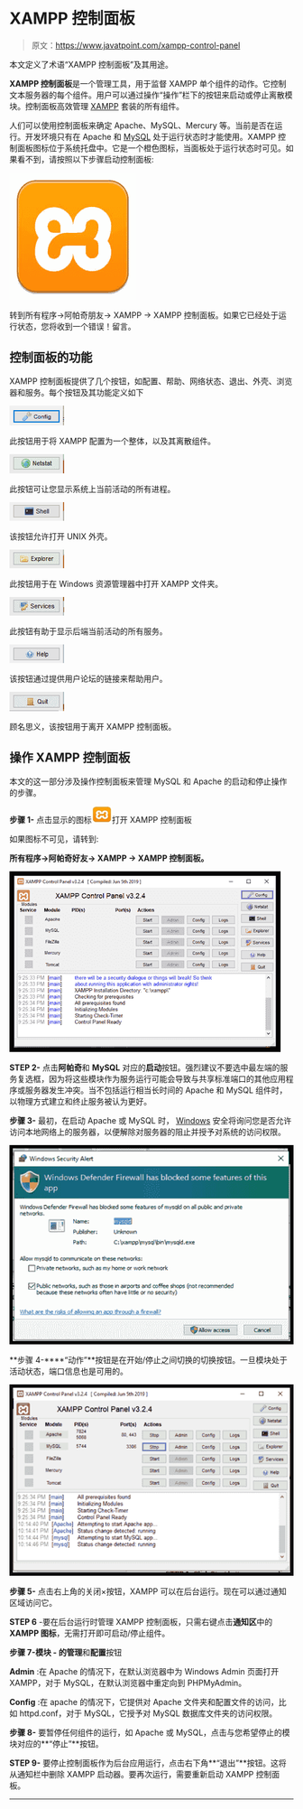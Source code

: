 # XAMPP 控制面板

> 原文：<https://www.javatpoint.com/xampp-control-panel>

本文定义了术语“XAMPP 控制面板”及其用途。

**XAMPP 控制面板**是一个管理工具，用于监督 XAMPP 单个组件的动作。它控制文本服务器的每个组件。用户可以通过操作“操作”栏下的按钮来启动或停止离散模块。控制面板高效管理 [XAMPP](https://www.javatpoint.com/xampp) 套装的所有组件。

人们可以使用控制面板来确定 Apache、MySQL、Mercury 等。当前是否在运行。开发环境只有在 Apache 和 [MySQL](https://www.javatpoint.com/mysql-tutorial) 处于运行状态时才能使用。XAMPP 控制面板图标位于系统托盘中。它是一个橙色图标，当面板处于运行状态时可见。如果看不到，请按照以下步骤启动控制面板:

![XAMPP CONTROL PANEL](img/374809ec3839acb52838f7f28ba978fb.png)

转到所有程序→阿帕奇朋友→ XAMPP → XAMPP 控制面板。如果它已经处于运行状态，您将收到一个错误！留言。

## 控制面板的功能

XAMPP 控制面板提供了几个按钮，如配置、帮助、网络状态、退出、外壳、浏览器和服务。每个按钮及其功能定义如下

![XAMPP CONTROL PANEL](img/453d68c2af7ed50cff7a7613c7b7c816.png)

此按钮用于将 XAMPP 配置为一个整体，以及其离散组件。

![XAMPP CONTROL PANEL](img/e450619fe177bb256939fe1e1549e07c.png)

此按钮可让您显示系统上当前活动的所有进程。

![XAMPP CONTROL PANEL](img/097d737aa67fdf1f213879dfad4ea977.png)

该按钮允许打开 UNIX 外壳。

![XAMPP CONTROL PANEL](img/c629dacfc403e725da0cdb872d3378ee.png)

此按钮用于在 Windows 资源管理器中打开 XAMPP 文件夹。

![XAMPP CONTROL PANEL](img/6695f6f8c6e70c2638330df5054978d9.png)

此按钮有助于显示后端当前活动的所有服务。

![XAMPP CONTROL PANEL](img/091543605bfd4e854761f9b32b4cf806.png)

该按钮通过提供用户论坛的链接来帮助用户。

![XAMPP CONTROL PANEL](img/c2accce0d53aa0ba5740a59584515589.png)

顾名思义，该按钮用于离开 XAMPP 控制面板。

## 操作 XAMPP 控制面板

本文的这一部分涉及操作控制面板来管理 MySQL 和 Apache 的启动和停止操作的步骤。

**步骤 1-** 点击显示的图标![XAMPP CONTROL PANEL](img/e10c3ac63f109d34a5bb8cf39124dd47.png)打开 XAMPP 控制面板

如果图标不可见，请转到:

**所有程序→阿帕奇好友→ XAMPP → XAMPP 控制面板。**

![XAMPP CONTROL PANEL](img/aa542a39e734e0e9e43dce9841395ffc.png)

**STEP 2-** 点击**阿帕奇**和 **MySQL** 对应的**启动**按钮。强烈建议不要选中最左端的服务复选框，因为将这些模块作为服务运行可能会导致与共享标准端口的其他应用程序或服务器发生冲突。当不包括运行相当长时间的 Apache 和 MySQL 组件时，以物理方式建立和终止服务被认为更好。

**步骤 3-** 最初，在启动 Apache 或 MySQL 时， [Windows](https://www.javatpoint.com/windows) 安全将询问您是否允许访问本地网络上的服务器，以便解除对服务器的阻止并授予对系统的访问权限。

![XAMPP CONTROL PANEL](img/0d0174b95481d924b33a06f0162bf110.png)

**步骤 4-****“动作”**按钮是在开始/停止之间切换的切换按钮。一旦模块处于活动状态，端口信息也是可用的。

![XAMPP CONTROL PANEL](img/c3f864356def2d0e5c0c8a569637383f.png)

**步骤 5-** 点击右上角的关闭×按钮，XAMPP 可以在后台运行。现在可以通过通知区域访问它。

**STEP 6** -要在后台运行时管理 XAMPP 控制面板，只需右键点击**通知区**中的 **XAMPP 图标**，无需打开即可启动/停止组件。

**步骤 7-模块 **-** 的管理**和**配置**按钮

**Admin** :在 Apache 的情况下，在默认浏览器中为 Windows Admin 页面打开 XAMPP，对于 MySQL，在默认浏览器中重定向到 PHPMyAdmin。

**Config** :在 apache 的情况下，它提供对 Apache 文件夹和配置文件的访问，比如 httpd.conf，对于 MySQL，它授予对 MySQL 数据库文件夹的访问权限。

**步骤 8-** 要暂停任何组件的运行，如 Apache 或 MySQL，点击与您希望停止的模块对应的**“停止”**按钮。

**STEP 9-** 要停止控制面板作为后台应用运行，点击右下角**“退出”**按钮。这将从通知栏中删除 XAMPP 启动器。要再次运行，需要重新启动 XAMPP 控制面板。

* * *